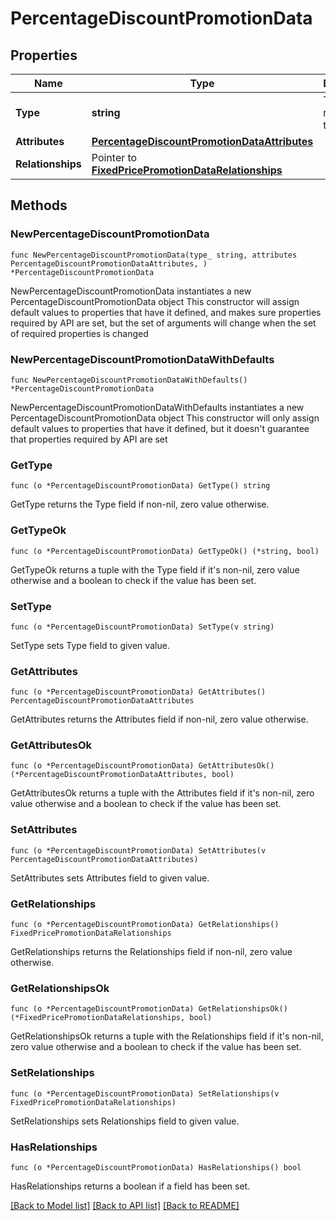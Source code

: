 # PercentageDiscountPromotionData

## Properties

Name | Type | Description | Notes
------------ | ------------- | ------------- | -------------
**Type** | **string** | The resource&#39;s type | [default to "percentage_discount_promotions"]
**Attributes** | [**PercentageDiscountPromotionDataAttributes**](PercentageDiscountPromotionDataAttributes.md) |  | 
**Relationships** | Pointer to [**FixedPricePromotionDataRelationships**](FixedPricePromotionDataRelationships.md) |  | [optional] 

## Methods

### NewPercentageDiscountPromotionData

`func NewPercentageDiscountPromotionData(type_ string, attributes PercentageDiscountPromotionDataAttributes, ) *PercentageDiscountPromotionData`

NewPercentageDiscountPromotionData instantiates a new PercentageDiscountPromotionData object
This constructor will assign default values to properties that have it defined,
and makes sure properties required by API are set, but the set of arguments
will change when the set of required properties is changed

### NewPercentageDiscountPromotionDataWithDefaults

`func NewPercentageDiscountPromotionDataWithDefaults() *PercentageDiscountPromotionData`

NewPercentageDiscountPromotionDataWithDefaults instantiates a new PercentageDiscountPromotionData object
This constructor will only assign default values to properties that have it defined,
but it doesn't guarantee that properties required by API are set

### GetType

`func (o *PercentageDiscountPromotionData) GetType() string`

GetType returns the Type field if non-nil, zero value otherwise.

### GetTypeOk

`func (o *PercentageDiscountPromotionData) GetTypeOk() (*string, bool)`

GetTypeOk returns a tuple with the Type field if it's non-nil, zero value otherwise
and a boolean to check if the value has been set.

### SetType

`func (o *PercentageDiscountPromotionData) SetType(v string)`

SetType sets Type field to given value.


### GetAttributes

`func (o *PercentageDiscountPromotionData) GetAttributes() PercentageDiscountPromotionDataAttributes`

GetAttributes returns the Attributes field if non-nil, zero value otherwise.

### GetAttributesOk

`func (o *PercentageDiscountPromotionData) GetAttributesOk() (*PercentageDiscountPromotionDataAttributes, bool)`

GetAttributesOk returns a tuple with the Attributes field if it's non-nil, zero value otherwise
and a boolean to check if the value has been set.

### SetAttributes

`func (o *PercentageDiscountPromotionData) SetAttributes(v PercentageDiscountPromotionDataAttributes)`

SetAttributes sets Attributes field to given value.


### GetRelationships

`func (o *PercentageDiscountPromotionData) GetRelationships() FixedPricePromotionDataRelationships`

GetRelationships returns the Relationships field if non-nil, zero value otherwise.

### GetRelationshipsOk

`func (o *PercentageDiscountPromotionData) GetRelationshipsOk() (*FixedPricePromotionDataRelationships, bool)`

GetRelationshipsOk returns a tuple with the Relationships field if it's non-nil, zero value otherwise
and a boolean to check if the value has been set.

### SetRelationships

`func (o *PercentageDiscountPromotionData) SetRelationships(v FixedPricePromotionDataRelationships)`

SetRelationships sets Relationships field to given value.

### HasRelationships

`func (o *PercentageDiscountPromotionData) HasRelationships() bool`

HasRelationships returns a boolean if a field has been set.


[[Back to Model list]](../README.md#documentation-for-models) [[Back to API list]](../README.md#documentation-for-api-endpoints) [[Back to README]](../README.md)


